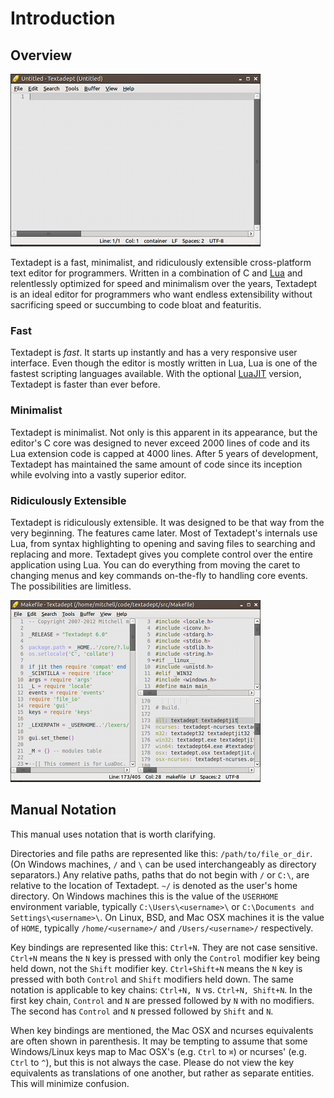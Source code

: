 # Introduction

## Overview

![Textadept](images/textadept.png)

Textadept is a fast, minimalist, and ridiculously extensible cross-platform text
editor for programmers. Written in a combination of C and [Lua][] and
relentlessly optimized for speed and minimalism over the years, Textadept is an
ideal editor for programmers who want endless extensibility without sacrificing
speed or succumbing to code bloat and featuritis.

[Lua]: http://lua.org

### Fast

Textadept is _fast_. It starts up instantly and has a very responsive user
interface. Even though the editor is mostly written in Lua, Lua is one of the
fastest scripting languages available. With the optional [LuaJIT][] version,
Textadept is faster than ever before.

[LuaJIT]: http://luajit.org

### Minimalist

Textadept is minimalist. Not only is this apparent in its appearance, but the
editor's C core was designed to never exceed 2000 lines of code and its Lua
extension code is capped at 4000 lines. After 5 years of development, Textadept
has maintained the same amount of code since its inception while evolving into a
vastly superior editor.

### Ridiculously Extensible

Textadept is ridiculously extensible. It was designed to be that way from the
very beginning. The features came later. Most of Textadept's internals use Lua,
from syntax highlighting to opening and saving files to searching and replacing
and more. Textadept gives you complete control over the entire application using
Lua. You can do everything from moving the caret to changing menus and key
commands on-the-fly to handling core events. The possibilities are limitless.

![Split Views](images/splitviews.png)

## Manual Notation

This manual uses notation that is worth clarifying.

Directories and file paths are represented like this: `/path/to/file_or_dir`.
(On Windows machines, `/` and `\` can be used interchangeably as directory
separators.) Any relative paths, paths that do not begin with `/` or `C:\`, are
relative to the location of Textadept. `~/` is denoted as the user's home
directory. On Windows machines this is the value of the `USERHOME` environment
variable, typically `C:\Users\<username>\` or
`C:\Documents and Settings\<username>\`. On Linux, BSD, and Mac OSX machines it
is the value of `HOME`, typically `/home/<username>/` and `/Users/<username>/`
respectively.

Key bindings are represented like this: `Ctrl+N`. They are not case sensitive.
`Ctrl+N` means the `N` key is pressed with only the `Control` modifier key being
held down, not the `Shift` modifier key. `Ctrl+Shift+N` means the `N` key is
pressed with both `Control` and `Shift` modifiers held down. The same notation
is applicable to key chains: `Ctrl+N, N` vs. `Ctrl+N, Shift+N`. In the first key
chain, `Control` and `N` are pressed followed by `N` with no modifiers. The
second has `Control` and `N` pressed followed by `Shift` and `N`.

When key bindings are mentioned, the Mac OSX and ncurses equivalents are often
shown in parenthesis. It may be tempting to assume that some Windows/Linux keys
map to Mac OSX's (e.g. `Ctrl` to `⌘`) or ncurses' (e.g. `Ctrl` to `^`), but this
is not always the case. Please do not view the key equivalents as translations
of one another, but rather as separate entities. This will minimize confusion.
